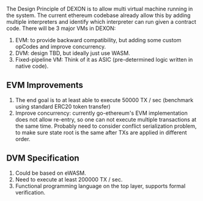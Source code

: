 The Design Principle of DEXON is to allow multi virtual machine running in the system. The current ethereum codebase already allow this by adding multiple interpreters and identify which interpreter can run given a contract code. There will be 3 major VMs in DEXON:

1. EVM: to provide backward compatibility, but adding some custom opCodes and improve concurrency.
2. DVM: design TBD, but ideally just use WASM.
3. Fixed-pipeline VM: Think of it as ASIC (pre-determined logic written in native code).


## EVM Improvements

1. The end goal is to at least able to execute 50000 TX / sec (benchmark using standard ERC20 token transfer)
2. Improve concurrency: currently go-ethereum's EVM implementation does not allow re-entry, so one can not execute multiple transactions at the same time. Probably need to consider conflict serialization problem, to make sure state root is the same after TXs are applied in different order.

## DVM Specification

1. Could be based on eWASM.
2. Need to execute at least 200000 TX / sec.
3. Functional programming language on the top layer, supports formal verification.